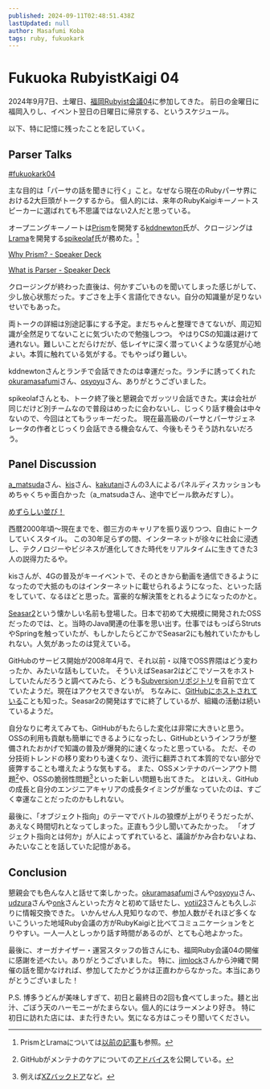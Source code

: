 ```yaml
---
published: 2024-09-11T02:48:51.438Z
lastUpdated: null
author: Masafumi Koba
tags: ruby, fukuokark
---
```


# Fukuoka RubyistKaigi 04

2024年9月7日、土曜日、[福岡Rubyist会議04](https://regional.rubykaigi.org/fukuoka04/)に参加してきた。
前日の金曜日に福岡入りし、イベント翌日の日曜日に帰京する、というスケジュール。

以下、特に記憶に残ったことを記していく。

## Parser Talks

[#fukuokark04](https://x.com/ybiquitous/status/1832342407473721747)

主な目的は「パーサの話を聞きに行く」こと。なぜなら現在のRubyパーサ界における2大巨頭がトークするから。
個人的には、来年のRubyKaigiキーノートスピーカーに選ばれても不思議ではない2人だと思っている。

オープニングキーノートは[Prism](https://github.com/ruby/prism)を開発する[kddnewton](https://x.com/kddnewton)氏が、クロージングは[Lrama](https://github.com/ruby/lrama)を開発する[spikeolaf](https://x.com/spikeolaf)氏が務めた。[^1]

[Why Prism? - Speaker Deck](https://speakerdeck.com/player/65a4f352257f469abcacb4e44f7ddb6b)

[What is Parser - Speaker Deck](https://speakerdeck.com/player/6b24d14dddf54280af5bba85ada40c71)

クロージングが終わった直後は、何かすごいものを聞いてしまった感じがして、少し放心状態だった。すごさを上手く言語化できない。自分の知識量が足りないせいでもあった。

両トークの詳細は別途記事にする予定。まだちゃんと整理できてないが、周辺知識が全然足りてないことに気づいたので勉強しつつ。
やはりCSの知識は避けて通れない。難しいことだらけだが、低レイヤに深く潜っていくような感覚が心地よい。本質に触れている気がする。でもやっぱり難しい。

kddnewtonさんとランチで会話できたのは幸運だった。ランチに誘ってくれた[okuramasafumi](https://x.com/okuramasafumi)さん、[osyoyu](https://x.com/osyoyu)さん、ありがとうございました。

spikeolafさんとも、トーク終了後と懇親会でガッツリ会話できた。実は会社が同じだけど別チームなので普段はめったに会わないし、じっくり話す機会は中々ないので、今回はとてもラッキーだった。
現在最高級のパーサとパーサジェネレータの作者とじっくり会話できる機会なんて、今後もそうそう訪れないだろう。

## Panel Discussion

[a_matsuda](https://x.com/a_matsuda)さん、[kis](https://x.com/kis)さん、[kakutani](https://x.com/kakutani)さんの3人によるパネルディスカッションもめちゃくちゃ面白かった（a_matsudaさん、途中でビール飲みだすし）。

[めずらしい並び！](https://x.com/inao/status/1832290737503007198)

西暦2000年頃〜現在までを、御三方のキャリアを振り返りつつ、自由にトークしていくスタイル。
この30年足らずの間、インターネットが徐々に社会に浸透し、テクノロジーやビジネスが進化してきた時代をリアルタイムに生きてきた3人の説得力たるや。

kisさんが、4Gの普及がキーイベントで、そのときから動画を通信できるようになったので大抵のものはインターネットに載せられるようになった、といった話をしていて、なるほどと思った。富豪的な解決策をとれるようになったのかと。

[Seasar2](https://s2container.seasar.org/2.4/ja/)という懐かしい名前も登場した。日本で初めて大規模に開発されたOSSだったのでは、と。当時のJava関連の仕事を思い出す。仕事ではもっぱらStrutsやSpringを触っていたが、もしかしたらどこかでSeasar2にも触れていたかもしれない。人気があったのは覚えている。

GitHubのサービス開始が2008年4月で、それ以前・以降でOSS界隈はどう変わったか、みたいな話もしていた。
そういえばSeasar2はどこでソースをホストしていたんだろうと調べてみたら、どうも[Subversionリポジトリ](https://s2container.seasar.org/2.3/ja/source-repository.html)を自前で立てていたようだ。現在はアクセスできないが。
ちなみに、[GitHubにホストされている](https://github.com/seasarorg)ことも知った。Seasar2の開発はすでに終了しているが、組織の活動は続いているようだ。

自分なりに考えてみても、GitHubがもたらした変化は非常に大きいと思う。OSSの利用も貢献も簡単にできるようになったし、GitHubというインフラが整備されたおかげで知識の普及が爆発的に速くなったと思っている。
ただ、その分技術トレンドの移り変わりも速くなり、流行に翻弄されて本質的でない部分で疲弊することも増えたような気もする。
また、OSSメンテナのバーンアウト問題[^2]や、OSSの脆弱性問題[^3]といった新しい問題も出てきた。
とはいえ、GitHubの成長と自分のエンジニアキャリアの成長タイミングが重なっていたのは、すごく幸運なことだったのかもしれない。

最後に、「オブジェクト指向」のテーマでバトルの狼煙が上がりそうだったが、あえなく時間切れとなってしまった。正直もう少し聞いてみたかった。
「オブジェクト指向とは何か」が人によってずれていると、議論がかみ合わないよね、みたいなことを話していた記憶がある。

## Conclusion

懇親会でも色んな人と話せて楽しかった。[okuramasafumi](https://x.com/okuramasafumi)さんや[osyoyu](https://x.com/osyoyu)さん、[udzura](https://x.com/udzura)さんや[onk](https://x.com/onk)さんといった方々と初めて話せたし、[yotii23](https://x.com/yotii23)さんとも久しぶりに情報交換できた。
いかんせん人見知りなので、参加人数がそれほど多くないこういった地域Ruby会議の方がRubyKaigiと比べてコミュニケーションをとりやすい。一人一人としっかり話す時間があるのが、とても心地よかった。

最後に、オーガナイザー・運営スタッフの皆さんにも、福岡Ruby会議04の開催に感謝を述べたい。ありがとうございました。
特に、[jimlock](https://x.com/jimlock)さんから沖縄で開催の話を聞かなければ、参加してたかどうかは正直わからなかった。本当にありがとうございました！

P.S.
博多うどんが美味しすぎて、初日と最終日の2回も食べてしまった。麺と出汁、ごぼう天のハーモニーがたまらない。個人的にはラーメンより好き。
特に初日に訪れた店には、また行きたい。気になる方はこっそり聞いてください。

[^1]: PrismとLramaについては[以前の記事](rubykaigi-2024-3-lrama-and-prism.md)も参照。

[^2]: GitHubがメンテナのケアについての[アドバイス](https://opensource.guide/ja/best-practices/#%E6%B4%BB%E5%8B%95%E5%81%9C%E6%AD%A2%E3%81%97%E3%81%A6%E3%82%82%E8%89%AF%E3%81%84)を公開している。

[^3]: 例えば[XZバックドア](https://ja.wikipedia.org/wiki/XZ_Utils%E3%81%AE%E3%83%90%E3%83%83%E3%82%AF%E3%83%89%E3%82%A2)など。
